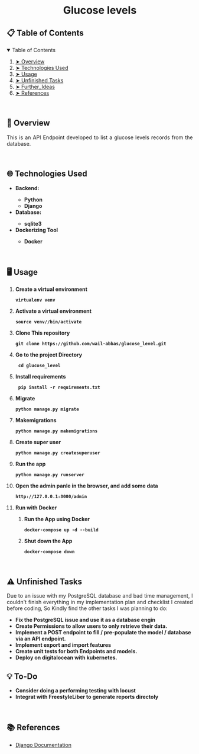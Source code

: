<h1 align="center">  Glucose levels </h1>

<h2 id="table-of-contents"> 📋 Table of Contents</h2>
<details open="open">
  <summary>Table of Contents</summary>
  <ol>
    <li><a href="#overview"> ➤ Overview</a></li>
    <li><a href="#technologies-used"> ➤ Technologies Used</a></li>
    <li><a href="#Usage"> ➤ Usage</a></li>
    <li><a href="#Unfinished_Tasks"> ➤ Unfinished Tasks </a></li>
    <li><a href="#Further_Ideas"> ➤ Further_Ideas </a></li>
    <li><a href="#references"> ➤ References</a></li>
  </ol>
</details>

<br>
<h2 id="overview"> 📖 Overview</h2>
<p align="justify"> 
  This is an API Endpoint developed to list a glucose levels records from the database.
</p>

<br>
<h2 id="technologies-used"> 🌐 Technologies Used</h2>
<ul>
  <li><b>Backend:</b></li>
    <ul>
      <li><b>Python</b></li>
      <li><b>Django</b></li>
    </ul>
  <li><b>Database:</b></li>
    <ul>
      <li><b>sqlite3</b></li>
    </ul>
  <li><b>Dockerizing Tool</b> </li>
    <ul>
      <li><b>Docker</b></li>
    </ul>
</ul>

<br>
<h2 id="Usage"> 🖥️ Usage</h2>

<ol>
  <li><b>Create a virtual environment<pre><code>virtualenv venv </code></pre></b></li>
  <li><b>Activate a virtual environment<pre><code>source venv//bin/activate </code></pre></b></li>
  <li><b>Clone This repository<pre><code>git clone https://github.com/wail-abbas/glucose_level.git</code></pre></b></li>
  <li><b>Go to the project Directory<pre><code> cd glucose_level</code></pre></b></li>
  <li><b>Install requirements<pre><code> pip install -r requirements.txt </code></pre></b></li>

  <li><b>Migrate<pre><code>python manage.py migrate </code></pre></b></li>
  <li><b>Makemigrations<pre><code>python manage.py makemigrations </code></pre></b></li>
  <li><b>Create super user<pre><code>python manage.py createsuperuser </code></pre></b></li>
  <li><b>Run the app <pre><code>python manage.py runserver </code></pre></b></li>
  
  <li><b>Open the admin panle in the browser, and add some data<pre><code>http://127.0.0.1:8000/admin </code></pre></b></li>

  <li><b> Run with Docker </b></li>
  <ol>
    <li><b>Run the App using Docker<pre><code>docker-compose up -d --build </code></pre></b></li>
    <li><b>Shut down the App <pre><code>docker-compose down </code></pre></b></li>
  </ol>
</ol>

<br>
<h2 id="unfinished_tasks"> ⚠️ Unfinished Tasks</h2>
<p align="justify"> 
  Due to an issue with my PostgreSQL database and bad time management, I couldn't finish everything in my implementation plan and checklist I created before coding, So Kindly find the other tasks I was planning to do:
</p>
<ul>
  <li><b>Fix the PostgreSQL issue and use it as a database engin</b></li>
  <li><b>Create Permissions to allow users to only retrieve their data.</b></li>
  <li><b>Implement a POST endpoint to fill / pre-populate the model / database via an
  API endpoint.</b></li>
  <li><b>Implement export and import features </b></li>
  <li><b>Create unit tests for both Endpoints and models.</b></li>
  <li><b>Deploy on digitalocean with kubernetes.</b></li>
</ul>

<h2 id="Further_Ideas"> 💡 To-Do</h2>
<ul>
  <li><b> Consider doing a performing testing with locust</b></li>
  <li><b> Integrat with FreestyleLiber to generate reports directoly</b></li>
</ul>
<br>
<h2 id="references"> 📚 References</h2>
<ul>
  <li><a href="https://docs.djangoproject.com/en/3.2/"> Django Documentation </a></li>
</ul>
